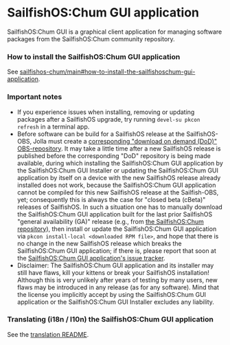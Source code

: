 # SailfishOS:Chum GUI application
SailfishOS:Chum GUI is a graphical client application for managing software packages from the SailfishOS:Chum community repository.

### How to install the SailfishOS:Chum GUI application
See [sailfishos-chum/main#how-to-install-the-sailfishoschum-gui-application](https://github.com/sailfishos-chum/main#how-to-install-the-sailfishoschum-gui-application).

### Important notes
* If you experience issues when installing, removing or updating packages after a SailfishOS upgrade, try running `devel-su pkcon refresh` in a terminal app.
* Before software can be build for a SailfishOS release at the SailfishOS-OBS, Jolla must create a [corresponding "download on demand (DoD)" OBS-repository](https://build.merproject.org/project/subprojects/sailfishos).  It may take a little time after a new SailfishOS release is published before the corresponding "DoD" repository is being made available, during which installing the SailfishOS:Chum GUI application by the SailfishOS:Chum GUI Installer or updating the SailfishOS:Chum GUI application by itself on a device with the new SailfishOS release already installed does not work, because the SailfishOS:Chum GUI application cannot be compiled for this new SailfishOS release at the Sailfish-OBS, yet; consequently this is always the case for "closed beta (cBeta)" releases of SailfishOS.  In such a situation one has to manually download the SailfishOS:Chum GUI application built for the last prior SailfishOS "general availability (GA)" release (e.g., from [the SailfishOS:Chum repository](https://build.merproject.org/project/show/sailfishos:chum/sailfishos-chum-gui)), then install or update the SailfishOS:Chum GUI application via `pkcon install-local <downloaded RPM file>`, and hope that there is no change in the new SailfishOS release which breaks the SailfishOS:Chum GUI application; if there is, please report that soon at the [SailfishOS:Chum GUI application's issue tracker](https://github.com/sailfishos-chum/sailfishos-chum-gui/issues).
* Disclaimer: The SailfishOS:Chum GUI application and its installer may still have flaws, kill your kittens or break your SailfishOS installation!  Although this is very unlikely after years of testing by many users, new flaws may be introduced in any release (as for any software).  Mind that the license you implicitly accept by using the SailfishOS:Chum GUI application or the SailfishOS:Chum GUI Installer excludes any liability.

### Translating (i18n / l10n) the SailfishOS:Chum GUI application
See the [translation README](https://github.com/sailfishos-chum/sailfishos-chum-gui/tree/main/translations#readme).
